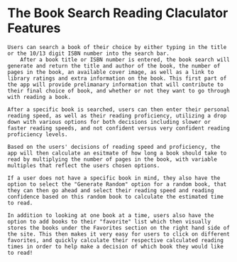 # The Book Search Reading Claculator Features

    Users can search a book of their choice by either typing in the title or the 10/13 digit ISBN number into the search bar.
        After a book title or ISBN number is entered, the book search will generate and return the title and author of the book, the number of pages in the book, an available cover image, as well as a link to library ratings and extra information on the book. This first part of the app will provide prelimanary information that will contribute to their final choice of book, and whether or not they want to go through with reading a book.
    
    After a specific book is searched, users can then enter their personal reading speed, as well as their reading proficiency, utilizing a drop down with various options for both decisions including slower or faster reading speeds, and not confident versus very confident reading proficiency levels.

    Based on the users' decisions of reading speed and proficiency, the app will then calculate an esitmate of how long a book should take to read by multiplying the number of pages in the book, with variable multiples that reflect the users chosen options.

    If a user does not have a specific book in mind, they also have the option to select the "Generate Random" option for a random book, that they can then go ahead and select their reading speed and reading confidence based on this random book to calculate the estimated time to read.

    In addition to looking at one book at a time, users also have the option to add books to their "favorite" list which then visually stores the books under the Favorites section on the right hand side of the site. This then makes it very easy for users to click on different favorites, and quickly calculate their respective calculated reading times in order to help make a decision of which book they would like to read!
